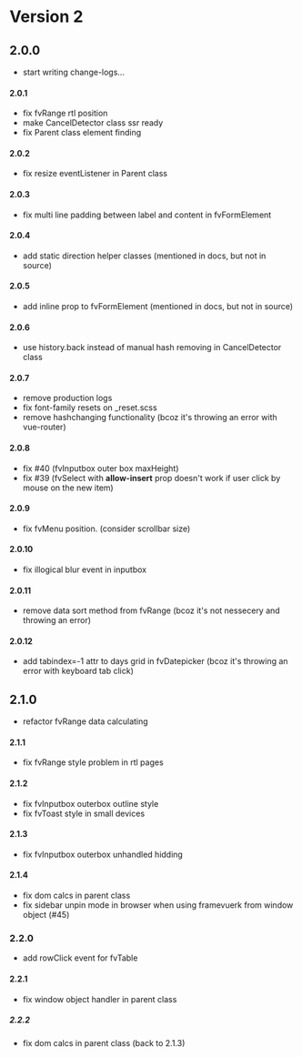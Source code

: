 # Version 2


## 2.0.0
- start writing change-logs...

#### 2.0.1
- fix fvRange rtl position
- make CancelDetector class ssr ready
- fix Parent class element finding

#### 2.0.2
- fix resize eventListener in Parent class

#### 2.0.3
- fix multi line padding between label and content in fvFormElement

#### 2.0.4
- add static direction helper classes (mentioned in docs, but not in source)

#### 2.0.5
- add inline prop to fvFormElement (mentioned in docs, but not in source)

#### 2.0.6
- use history.back instead of manual hash removing in CancelDetector class

#### 2.0.7
- remove production logs
- fix font-family resets on _reset.scss
- remove hashchanging functionality (bcoz it's throwing an error with vue-router)

#### 2.0.8
- fix #40 (fvInputbox outer box maxHeight)
- fix #39 (fvSelect with **allow-insert** prop doesn't work if user click by mouse on the new item)

#### 2.0.9
- fix fvMenu position. (consider scrollbar size)

#### 2.0.10
- fix illogical blur event in inputbox

#### 2.0.11
- remove data sort method from fvRange (bcoz it's not nessecery and throwing an error)

#### 2.0.12
- add tabindex=-1 attr to days grid in fvDatepicker (bcoz it's throwing an error with keyboard tab click)

## 2.1.0
- refactor fvRange data calculating

#### 2.1.1
- fix fvRange style problem in rtl pages

#### 2.1.2
- fix fvInputbox outerbox outline style
- fix fvToast style in small devices

#### 2.1.3
- fix fvInputbox outerbox unhandled hidding

#### 2.1.4
- fix dom calcs in parent class
- fix sidebar unpin mode in browser when using framevuerk from window object (#45)

### 2.2.0
- add rowClick event for fvTable

#### 2.2.1
- fix window object handler in parent class

##### 2.2.2
- fix dom calcs in parent class (back to 2.1.3)